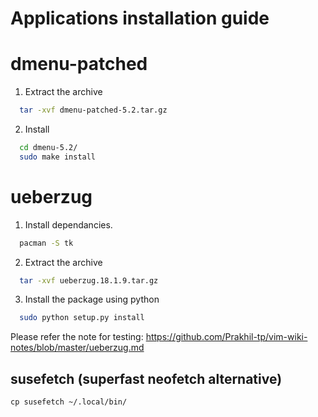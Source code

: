 # Applications installation guide

# dmenu-patched

1. Extract the archive
 
```sh
  tar -xvf dmenu-patched-5.2.tar.gz
```
2. Install

```sh
  cd dmenu-5.2/
  sudo make install 
```

# ueberzug

1. Install dependancies.
 
```sh
  pacman -S tk
```
2. Extract the archive

```sh
  tar -xvf ueberzug.18.1.9.tar.gz
```
3. Install the package using python

```sh
  sudo python setup.py install
```

Please refer the note for testing: https://github.com/Prakhil-tp/vim-wiki-notes/blob/master/ueberzug.md

## susefetch (superfast neofetch alternative)

```
cp susefetch ~/.local/bin/
```
